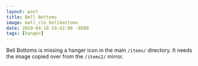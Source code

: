 ```yaml
---
layout: post
title: Bell Bottoms
image: mall_clo_bellbottoms
date: 2019-04-18 19:42:08 -0500
tags: [hanger]
---
```


Bell Bottoms is missing a hanger icon in the main `/items/` directory. It needs the image copied over from the `/items2/` mirror.
